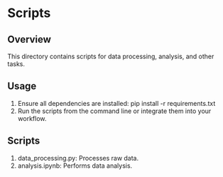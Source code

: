 # Scripts

## Overview
This directory contains scripts for data processing, analysis, and other tasks.

## Usage
1. Ensure all dependencies are installed: pip install -r requirements.txt
2. Run the scripts from the command line or integrate them into your workflow.

## Scripts
1. data_processing.py: Processes raw data.
2. analysis.ipynb: Performs data analysis.
